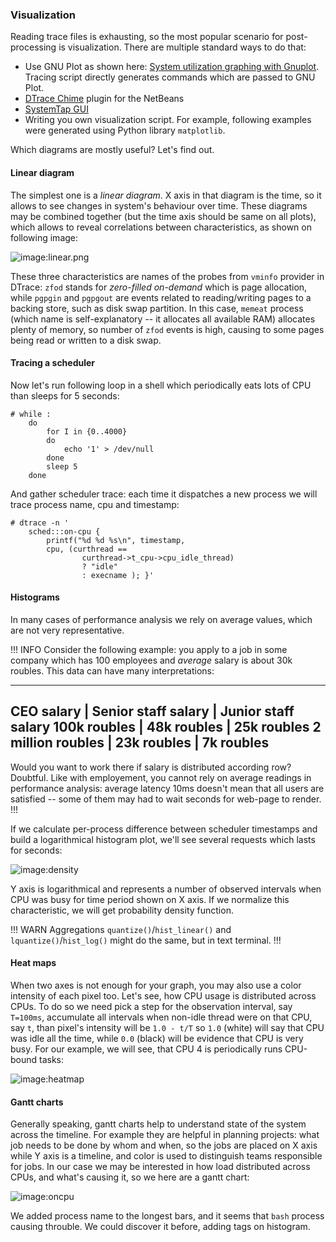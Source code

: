 ### Visualization

Reading trace files is exhausting, so the most popular scenario for post-processing is visualization. There are multiple standard ways to do that:
  * Use GNU Plot as shown here: [System utilization graphing with Gnuplot](https://sourceware.org/systemtap/wiki/WSUtilGraphWithGnuplot). Tracing script directly generates commands which are passed to GNU Plot. 
  * [DTrace Chime](http://wiki.netbeans.org/NetBeans_DTrace_GUI_Plugin_1_0 ) plugin for the NetBeans
  * [SystemTap GUI](http://stapgui.sourceforge.net/)
  * Writing you own visualization script. For example, following examples were generated using Python library `matplotlib`.
  
Which diagrams are mostly useful? Let's find out.

#### Linear diagram

The simplest one is a _linear diagram_. X axis in that diagram is the time, so it allows to see changes in system's behaviour over time. These diagrams may be combined together (but the time axis should be same on all plots), which allows to reveal correlations between characteristics, as shown on following image:

![image:linear.png](linear.png)

These three characteristics are names of the probes from `vminfo` provider in DTrace: `zfod` stands for _zero-filled on-demand_ which is page allocation, while `pgpgin` and `pgpgout` are events related to reading/writing pages to a backing store, such as disk swap partition. In this case, `memeat` process (which name is self-explanatory -- it allocates all available RAM) allocates plenty of memory, so number of `zfod` events is high, causing to some pages being read or written to a disk swap. 

#### Tracing a scheduler

Now let's run following loop in a shell which periodically eats lots of CPU than sleeps for 5 seconds:
```
# while : 
	do
		for I in {0..4000}
		do  
			echo '1' > /dev/null
		done
		sleep 5
	done
```
And gather scheduler trace: each time it dispatches a new process we will trace process name, cpu and timestamp:
```
# dtrace -n '
	sched:::on-cpu { 
		printf("%d %d %s\n", timestamp, 
		cpu, (curthread == 
				curthread->t_cpu->cpu_idle_thread)
				? "idle" 
				: execname ); }'
```

#### Histograms

In many cases of performance analysis we rely on average values, which are not very representative. 

!!! INFO
Consider the following example: you apply to a job in some company which has 100 employees and _average_ salary is about 30k roubles. This data can have many interpretations:

---
__CEO salary__ | __Senior staff salary__ | __Junior staff salary__
100k roubles | 48k roubles | 25k roubles
2 million roubles | 23k roubles | 7k roubles
---

Would you want to work there if salary is distributed according row? Doubtful. Like with employement, you cannot rely on average readings in performance analysis: average latency 10ms doesn't mean that all users are satisfied -- some of them may had to wait seconds for web-page to render.
!!!

If we calculate per-process difference between scheduler timestamps and build a logarithmical histogram plot, we'll see several requests which lasts for seconds:

![image:density](density.png)

Y axis is logarithmical and represents a number of observed intervals when CPU was busy for time period shown on X axis. If we normalize this characteristic, we will get probability density function. 

!!! WARN
Aggregations `quantize()`/`hist_linear()` and `lquantize()`/`hist_log()` might do the same, but in text terminal.
!!!

#### Heat maps

When two axes is not enough for your graph, you may also use a color intensity of each pixel too. Let's see, how CPU usage is distributed across CPUs. To do so we need pick a step for the observation interval, say `T=100ms`, accumulate all intervals when non-idle thread were on that CPU, say `t`, than pixel's intensity will be `1.0 - t/T` so `1.0` (white) will say that CPU was idle all the time, while `0.0` (black) will be evidence that CPU is very busy. For our example, we will see, that CPU 4 is periodically runs CPU-bound tasks:

![image:heatmap](heatmap.png)


#### Gantt charts

Generally speaking, gantt charts help to understand state of the system across the timeline. For example they are helpful in planning projects: what job needs to be done by whom and when, so the jobs are placed on X axis while Y axis is a timeline, and color is used to distinguish teams responsible for jobs. In our case we may be interested in how load distributed across CPUs, and what's causing it, so we here are a gantt chart:

![image:oncpu](oncpu.png)

We added process name to the longest bars, and it seems that `bash` process causing throuble. We could discover it before, adding tags on histogram.